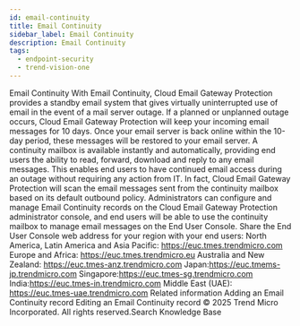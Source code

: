 ```yaml
---
id: email-continuity
title: Email Continuity
sidebar_label: Email Continuity
description: Email Continuity
tags:
  - endpoint-security
  - trend-vision-one
---
```


 Email Continuity With Email Continuity, Cloud Email Gateway Protection provides a standby email system that gives virtually uninterrupted use of email in the event of a mail server outage. If a planned or unplanned outage occurs, Cloud Email Gateway Protection will keep your incoming email messages for 10 days. Once your email server is back online within the 10-day period, these messages will be restored to your email server. A continuity mailbox is available instantly and automatically, providing end users the ability to read, forward, download and reply to any email messages. This enables end users to have continued email access during an outage without requiring any action from IT. In fact, Cloud Email Gateway Protection will scan the email messages sent from the continuity mailbox based on its default outbound policy. Administrators can configure and manage Email Continuity records on the Cloud Email Gateway Protection administrator console, and end users will be able to use the continuity mailbox to manage email messages on the End User Console. Share the End User Console web address for your region with your end users: North America, Latin America and Asia Pacific: https://euc.tmes.trendmicro.com Europe and Africa: https://euc.tmes.trendmicro.eu Australia and New Zealand: https://euc.tmes-anz.trendmicro.com Japan:https://euc.tmems-jp.trendmicro.com Singapore:https://euc.tmes-sg.trendmicro.com India:https://euc.tmes-in.trendmicro.com Middle East (UAE): https://euc.tmes-uae.trendmicro.com Related information Adding an Email Continuity record Editing an Email Continuity record © 2025 Trend Micro Incorporated. All rights reserved.Search Knowledge Base